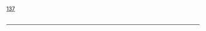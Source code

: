 [137](https://github.com/guilhermeprokisch/guilherme/issues/137) 
###### 





-------------------------------------------------------------------------------

